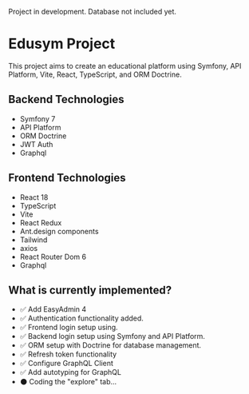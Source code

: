 Project in development.
Database not included yet.

# Edusym Project

This project aims to create an educational platform using Symfony, API Platform, Vite, React, TypeScript, and ORM Doctrine.

## Backend Technologies

- Symfony 7
- API Platform
- ORM Doctrine
- JWT Auth
- Graphql

## Frontend Technologies

- React 18
- TypeScript
- Vite
- React Redux
- Ant.design components
- Tailwind
- axios
- React Router Dom 6
- Graphql

## What is currently implemented?

- :white_check_mark: Add EasyAdmin 4
- :white_check_mark: Authentication functionality added.
- :white_check_mark: Frontend login setup using.
- :white_check_mark: Backend login setup using Symfony and API Platform.
- :white_check_mark: ORM setup with Doctrine for database management.
- :white_check_mark: Refresh token functionality
- :white_check_mark: Configure GraphQL Client
- :white_check_mark: Add autotyping for GraphQL
- :black_circle: Coding the "explore" tab...

